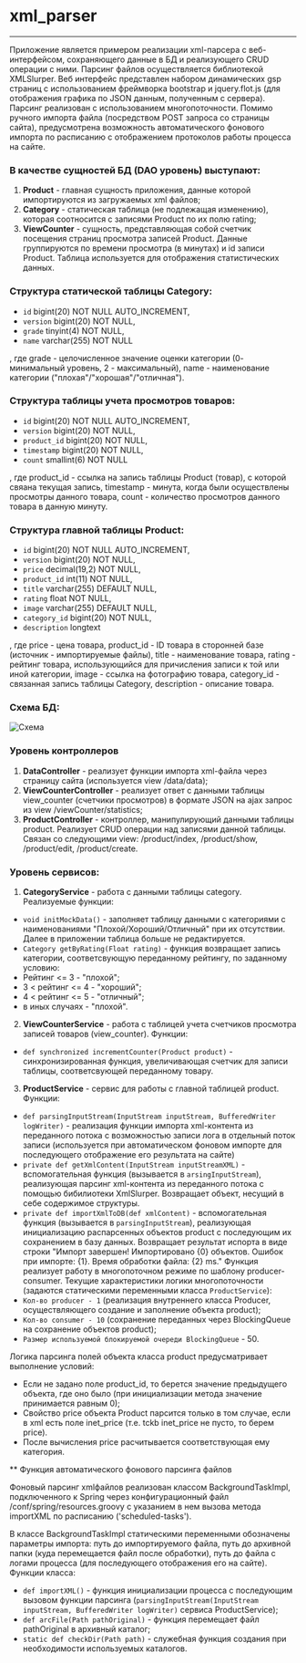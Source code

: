 # xml_parser
---
Приложение является примером реализации xml-парсера с веб-интерфейсом, сохраняющего данные в БД и реализующего CRUD операции с ними. Парсинг файлов осуществляется библиотекой XMLSlurper. Веб интерфейс представлен набором динамических gsp страниц с использованием фреймворка bootstrap и jquery.flot.js (для отображения графика по JSON данным, полученным с сервера). Парсинг реализован с использованием многопоточности. Помимо ручного импорта файла (посредством POST запроса со страницы сайта), предусмотрена возможность автоматического фонового импорта по расписанию с отображением протоколов работы процесса на сайте.


### В качестве сущностей БД (DAO уровень) выступают:
1. **Product** - главная сущность приложения, данные которой импортируются из загружаемых xml файлов;
2. **Category** - статическая таблица (не подлежащая изменению), которая соотносится с записями Product по их полю rating;
3. **ViewCounter** - сущность, представляющая собой счетчик посещения страниц просмотра записей Product. Данные группируются по времени просмотра (в минутах) и id записи Product. Таблица используется для отображения статистических данных.

### Структура cтатической таблицы Category:

  * `id` bigint(20) NOT NULL AUTO_INCREMENT,
  * `version` bigint(20) NOT NULL,
  * `grade` tinyint(4) NOT NULL,
  * `name` varchar(255) NOT NULL
    
, где grade - целочисленное значение оценки категории (0- минимальный уровень, 2 - максимальный),
      name  - наименование категории ("плохая"/"хорошая"/"отличная").
      
### Структура таблицы учета просмотров товаров:
 
 * `id` bigint(20) NOT NULL AUTO_INCREMENT,
 * `version` bigint(20) NOT NULL,
 * `product_id` bigint(20) NOT NULL,
 * `timestamp` bigint(20) NOT NULL,
 * `count` smallint(6) NOT NULL
 
 , где  product_id  - ссылка на запись таблицы Product (товар), с которой свяана текущая запись,
        timestamp   - минута, когда были осуществлены просмотры данного товара,
        count       - количество просмотров данного товара в данную минуту.
        
### Структура главной таблицы Product:
  
  * `id` bigint(20) NOT NULL AUTO_INCREMENT,
  * `version` bigint(20) NOT NULL,
  * `price` decimal(19,2) NOT NULL,
  * `product_id` int(11) NOT NULL,
  * `title` varchar(255) DEFAULT NULL,
  * `rating` float NOT NULL,
  * `image` varchar(255) DEFAULT NULL,
  * `category_id` bigint(20) NOT NULL,
  * `description` longtext
  
, где price       - цена товара,
      product_id  - ID товара в сторонней базе (источник - импортируемые файлы),
      title       - наименование товара,
      rating      - рейтинг товара, использующийся для причисления записи к той или иной категории,
      image       - ссылка на фотографию товара,
      category_id - связанная запись таблицы Category,
      description - описание товара.

### Схема БД:
 ![Схема](http://5.189.96.147/db_structure.png)

### Уровень контроллеров
1. **DataController** - реализует функции импорта xml-файла через страницу сайта (используется view /data/data);
2. **ViewCounterController** - реализует ответ с данными таблицы view_counter (счетчики просмотров) в формате JSON на ajax запрос из view /viewCounter/statistics;
3. **ProductController** - контроллер, манипулирующий данными таблицы product. Реализует CRUD операции над записями данной таблицы. Связан со следующими view: /product/index, /product/show, /product/edit, /product/create.

### Уровень сервисов:
1. **CategoryService** - работа с данными таблицы category. Реализуемые функции:
* `void initMockData()` - заполняет таблицу данными с категориями с наименованиями "Плохой/Хороший/Отличный" при их отсутствии. Далее в приложении таблица больше не редактируется.
* `Category getByRating(Float rating)` - функция возвращает запись категории, соответсвующую переданному рейтингу, по заданному условию:
* Рейтинг <= 3 - "плохой";
* 3 < рейтинг <= 4 - "хороший";
* 4 < рейтинг <= 5 - "отличный";
* в иных случаях - "плохой".

2. **ViewCounterService** - работа с таблицей учета счетчиков просмотра записей товаров (view_counter). Функции:
* `def synchronized incrementCounter(Product product)` - синхронизированная функция, увеличивающая счетчик для записи таблицы, соответсвующей переданному товару.

3. **ProductService** - сервис для работы с главной таблицей product. Функции:
* `def parsingInputStream(InputStream inputStream, BufferedWriter logWriter)` - реализация функции импорта xml-контента из переданного потока с возможностью записи лога в отдельный поток записи (используется при автоматическом фоновом импорте для последующего отображение его результата на сайте)
* `private def getXmlContent(InputStream inputStreamXML)` - вспомогательная функция (вызывается в `arsingInputStream`), реализующая парсинг xml-контента из переданного потока с помощью бибилиотеки XmlSlurper. Возвращает объект, несущий в себе содержимое структуры.
* `private def importXmlToDB(def xmlContent)` - вспомогательная функция (вызывается в `parsingInputStream`), реализующая инициализацию распарсенных объектов product с последующим их сохранением в базу данных. Возвращает результат испорта в виде строки "Импорт завершен! Импортировано {0} объектов. Ошибок при импорте: {1}. Время обработки файла: {2} ms." Функция реализует работу в многопоточном режиме по шаблону producer-consumer.
Текущие характеристики логики многопоточности (задаются статическими переменными класса `ProductService`):
* `Кол-во producer - 1` (реализация внутреннего класса Producer, осуществляющего создание и заполнение объекта product);
* `Кол-во consumer - 10` (сохранение переданных через BlockingQueue на сохранение объектов product);
* `Размер используемой блокируемой очереди BlockingQueue` - 50.

Логика парсинга полей объекта класса product предусматривает выполнение условий:
* Если не задано поле product_id, то берется значение предыдущего объекта, где оно было (при инициализации метода значение принимается равным 0);
* Свойство price объекта Product парсится только в том случае, если в xml есть поле inet_price (т.е. tckb inet_price не пусто, то берем price).
* После вычисления price расчитывается соответствующая ему категория.

** Функция автоматического фонового парсинга файлов

Фоновый парсинг xmlфайлов реализован классом BackgroundTaskImpl, подключенного к Spring через конфигурационный файл /conf/spring/resources.groovy с указанием в нем вызова метода importXML по расписанию ('scheduled-tasks').

В классе BackgroundTaskImpl статическими переменными обозначены параметры импорта: путь до импортируемого файла, путь до архивной папки (куда перемещается файл после обработки), путь до файла с логами процесса (для последующего отображения его на сайте).
Функции класса:
* `def importXML()` - функция инициализации процесса с последующим вызовом функции парсинга (`parsingInputStream(InputStream inputStream, BufferedWriter logWriter)` сервиса ProductService);
* `def arcFile(Path pathOriginal)` - функция перемещает файл pathOriginal в архивный каталог;
* `static def checkDir(Path path)` - служебная функция создания при необходимости используемых каталогов.
